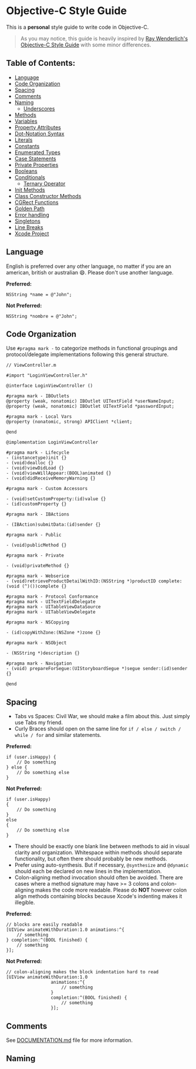 # Objective-C Style Guide

This is a **personal** style guide to write code in Objective-C.

> As you may notice, this guide is heavily inspired by [Ray Wenderlich's Objective-C Style Guide](https://github.com/raywenderlich/objective-c-style-guide) with some minor differences.

## Table of Contents:
* [Language](#language)
* [Code Organization](#code-organization)
* [Spacing](#spacing)
* [Comments](#comments)
* [Naming](#naming)
	* [Underscores](#underscores)
* [Methods](#methods)
* [Variables](#variables)
* [Property Attributes](#property-attributes)
* [Dot-Notation Syntax](#dot-notation-syntax)
* [Literals](#literals)
* [Constants](#constants)
* [Enumerated Types](#enumerated-types)
* [Case Statements](#case-statements)
* [Private Properties](#private-properties)
* [Booleans](#booleans)
* [Conditionals](#conditionals)
	* [Ternary Operator](#ternary-operator)
* [Init Methods](#init-methods)
* [Class Constructor Methods](#class-constructor-methods)
* [CGRect Functions](#cgrect-functions)
* [Golden Path](#golden-path)
* [Error handling](#error-handling)
* [Singletons](#singletons)
* [Line Breaks](#line-breaks)
* [Xcode Project](#xcode-project)

## Language

English is preferred over any other language, no matter if you are an american, british or australian 😄. Please don't use another language.

**Preferred:**
```objc
NSString *name = @"John";
```

**Not Preferred:**
```objc
NSString *nombre = @"John";
```

## Code Organization

Use `#pragma mark -` to categorize methods in functional groupings and protocol/delegate implementations following this general structure.

```objc
// ViewController.m

#import "LoginViewController.h"

@interface LoginViewController ()

#pragma mark - IBOutlets
@property (weak, nonatomic) IBOutlet UITextField *userNameInput;
@property (weak, nonatomic) IBOutlet UITextField *passwordInput;

#pragma mark - Local Vars
@property (nonatomic, strong) APIClient *client;

@end

@implementation LoginViewController

#pragma mark - Lifecycle
- (instancetype)init {}
- (void)dealloc {}
- (void)viewDidLoad {}
- (void)viewWillAppear:(BOOL)animated {}
- (void)didReceiveMemoryWarning {}

#pragma mark - Custom Accessors

- (void)setCustomProperty:(id)value {}
- (id)customProperty {}

#pragma mark - IBActions

- (IBAction)submitData:(id)sender {}

#pragma mark - Public

- (void)publicMethod {}

#pragma mark - Private

- (void)privateMethod {}

#pragma mark - Webserice
- (void)retrieveProductDetailWithID:(NSString *)productID complete:(void (^)())complete {}

#pragma mark - Protocol Conformance
#pragma mark - UITextFieldDelegate
#pragma mark - UITableViewDataSource
#pragma mark - UITableViewDelegate

#pragma mark - NSCopying

- (id)copyWithZone:(NSZone *)zone {}

#pragma mark - NSObject

- (NSString *)description {}

#pragma mark - Navigation
- (void) prepareForSegue:(UIStoryboardSegue *)segue sender:(id)sender {}

@end
```


## Spacing
* Tabs vs Spaces: Civil War, we should make a film about this. Just simply use Tabs my friend.
* Curly Braces should open on the same line for  `if / else / switch / while / for` and similar statements.

**Preferred:**
```objc
if (user.isHappy) {
	// Do something
} else {
	// Do something else
}
```

**Not Preferred:**
```objc
if (user.isHappy)
{
	// Do something
}
else
{
	// Do something else
}
```

* There should be exactly one blank line between methods to aid in visual clarity and organization. Whitespace within methods should separate functionality, but often there should probably be new methods.
* Prefer using auto-synthesis. But if necessary, `@synthesize` and `@dynamic` should each be declared on new lines in the implementation.
* Colon-aligning method invocation should often be avoided.  There are cases where a method signature may have >= 3 colons and colon-aligning makes the code more readable. Please do **NOT** however colon align methods containing blocks because Xcode's indenting makes it illegible.

**Preferred:**

```objc
// blocks are easily readable
[UIView animateWithDuration:1.0 animations:^{
 	// something
} completion:^(BOOL finished) {
	// something
}];
```

**Not Preferred:**

```objc
// colon-aligning makes the block indentation hard to read
[UIView animateWithDuration:1.0
                 animations:^{
                     // something
                 }
                 completion:^(BOOL finished) {
                     // something
                 }];
```


## Comments

See [DOCUMENTATION.md](./DOCUMENTATION.md) file for more information.


## Naming
